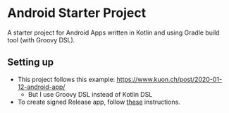 # Android Starter Project
A starter project for Android Apps written in Kotlin and using Gradle build tool (with Groovy DSL).

## Setting up
* This project follows this example: https://www.kuon.ch/post/2020-01-12-android-app/
    * But I use Groovy DSL instead of Kotlin DSL
* To create signed Release app, follow [these](https://stackoverflow.com/questions/18328730/how-to-create-a-release-signed-apk-file-using-gradle) instructions.
